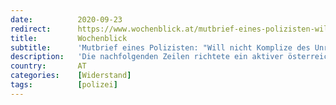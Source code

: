 ```yaml
---
date:          2020-09-23
redirect:      https://www.wochenblick.at/mutbrief-eines-polizisten-will-nicht-komplize-des-unrechts-sein/
title:         Wochenblick
subtitle:      'Mutbrief eines Polizisten: "Will nicht Komplize des Unrechts sein"'
description:   'Die nachfolgenden Zeilen richtete ein aktiver österreichischer Polizist an die Redaktion. Der Beamte schildert einen Gewissenskonflikt zwischen dem sicheren Beruf und Anordnungen zum Schaden der Bevölkerung, deren Freund und Helfer er eigentlich sein will. Gastbeitrag Exekutivbeamter, Name der Redaktion bekannt Nachdem die Sicherheitskräfte in Belarus brutal gegen die eigenen Bürger vorgingen, die sich gegen den […]'
country:       AT
categories:    [Widerstand]
tags:          [polizei]
---
```

